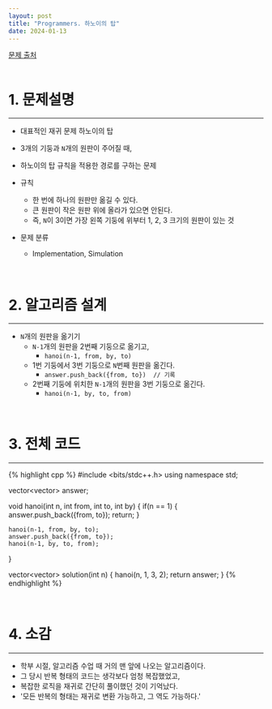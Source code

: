 ```yaml
---
layout: post
title: "Programmers. 하노이의 탑"
date: 2024-01-13
---
```


[문제 출처](https://school.programmers.co.kr/learn/courses/30/lessons/12946) <br/><br/>


# 1. 문제설명
<hr>

- 대표적인 재귀 문제 하노이의 탑
- 3개의 기둥과 `N`개의 원판이 주어질 때, 
- 하노이의 탑 규칙을 적용한 경로를 구하는 문제
- 규칙
  - 한 번에 하나의 원판만 옮길 수 있다.
  - 큰 원판이 작은 원판 위에 올라가 있으면 안된다.
  - 즉, `N`이 3이면 가장 왼쪽 기둥에 위부터 1, 2, 3 크기의 원판이 있는 것


- 문제 분류
  - Implementation, Simulation


<br/>

# 2. 알고리즘 설계
<hr>

- `N`개의 원판을 옮기기
  - `N-1`개의 원판을 2번째 기둥으로 옮기고,
    - `hanoi(n-1, from, by, to)`
  - 1번 기둥에서 3번 기둥으로 `N`번째 원판을 옮긴다.
    - `answer.push_back({from, to})  // 기록`
  - 2번째 기둥에 위치한 `N-1`개의 원판을 3번 기둥으로 옮긴다.
    - `hanoi(n-1, by, to, from)`


<br/>

# 3. 전체 코드
<hr>

{% highlight cpp %}
#include <bits/stdc++.h>
using namespace std;

vector<vector<int>> answer;

void hanoi(int n, int from, int to, int by) {
    if(n == 1) {
        answer.push_back({from, to});
        return;
    }
    
    hanoi(n-1, from, by, to);
    answer.push_back({from, to});
    hanoi(n-1, by, to, from);
}

vector<vector<int>> solution(int n) {
    hanoi(n, 1, 3, 2);
    return answer;
}
{% endhighlight %}

<br/>

# 4. 소감
<hr>

- 학부 시절, 알고리즘 수업 때 거의 맨 앞에 나오는 알고리즘이다.
- 그 당시 반복 형태의 코드는 생각보다 엄청 복잡했었고,
- 복잡한 로직을 재귀로 간단히 풀이했던 것이 기억났다.
- '모든 반복의 형태는 재귀로 변환 가능하고, 그 역도 가능하다.'